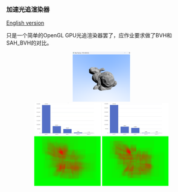 ### 加速光追渲染器

[English version](README.md)

只是一个简单的OpenGL GPU光追渲染器罢了，应作业要求做了BVH和SAH_BVH的对比。

<div align=center>
<img src="RayTrace.png" width = "30%" height = "30%" />
</div> 

<div align=center>
<img src="BVH.jpg" width = "35%" height = "35%" />
<img src="SAH.jpg" width = "35%" height = "35%" />
</div> 

<div align=center>
<img src="BVH1.png" width = "35%" height = "35%" />
<img src="SAH1.png" width = "35%" height = "35%" />
</div> 